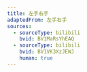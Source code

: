 ```yaml
---
title: 左手右手
adaptedFrom: 左手右手
sources:
  - sourceType: bilibili
    bvid: BV1MaRsYhEAQ
  - sourceType: bilibili
    bvid: BV1VK3XzJEWJ
    human: true
---
```


